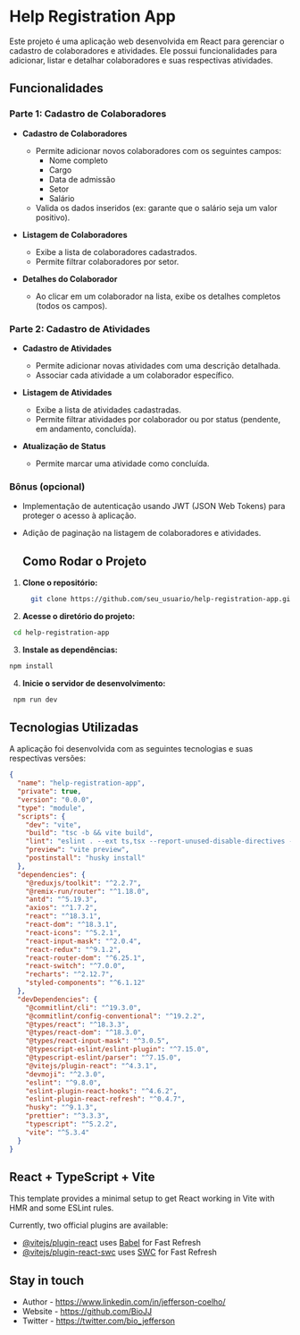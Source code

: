 # Help Registration App

Este projeto é uma aplicação web desenvolvida em React para gerenciar o cadastro de colaboradores e atividades. Ele possui funcionalidades para adicionar, listar e detalhar colaboradores e suas respectivas atividades.

## Funcionalidades

### Parte 1: Cadastro de Colaboradores

- **Cadastro de Colaboradores**
  - Permite adicionar novos colaboradores com os seguintes campos:
    - Nome completo
    - Cargo
    - Data de admissão
    - Setor
    - Salário
  - Valida os dados inseridos (ex: garante que o salário seja um valor positivo).

- **Listagem de Colaboradores**
  - Exibe a lista de colaboradores cadastrados.
  - Permite filtrar colaboradores por setor.

- **Detalhes do Colaborador**
  - Ao clicar em um colaborador na lista, exibe os detalhes completos (todos os campos).

### Parte 2: Cadastro de Atividades

- **Cadastro de Atividades**
  - Permite adicionar novas atividades com uma descrição detalhada.
  - Associar cada atividade a um colaborador específico.

- **Listagem de Atividades**
  - Exibe a lista de atividades cadastradas.
  - Permite filtrar atividades por colaborador ou por status (pendente, em andamento, concluída).

- **Atualização de Status**
  - Permite marcar uma atividade como concluída.

### Bônus (opcional)
- Implementação de autenticação usando JWT (JSON Web Tokens) para proteger o acesso à aplicação.
- Adição de paginação na listagem de colaboradores e atividades.

  ## Como Rodar o Projeto

1. **Clone o repositório:**

   ```bash
     git clone https://github.com/seu_usuario/help-registration-app.git

2.  **Acesse o diretório do projeto:**
   ```bash
    cd help-registration-app
````

3.  **Instale as dependências:**
   ```bash
   npm install
````
4. **Inicie o servidor de desenvolvimento:**
 ```bash
  npm run dev
````

## Tecnologias Utilizadas

A aplicação foi desenvolvida com as seguintes tecnologias e suas respectivas versões:

```json
{
  "name": "help-registration-app",
  "private": true,
  "version": "0.0.0",
  "type": "module",
  "scripts": {
    "dev": "vite",
    "build": "tsc -b && vite build",
    "lint": "eslint . --ext ts,tsx --report-unused-disable-directives --max-warnings 0",
    "preview": "vite preview",
    "postinstall": "husky install"
  },
  "dependencies": {
    "@reduxjs/toolkit": "^2.2.7",
    "@remix-run/router": "^1.18.0",
    "antd": "^5.19.3",
    "axios": "^1.7.2",
    "react": "^18.3.1",
    "react-dom": "^18.3.1",
    "react-icons": "^5.2.1",
    "react-input-mask": "^2.0.4",
    "react-redux": "^9.1.2",
    "react-router-dom": "^6.25.1",
    "react-switch": "^7.0.0",
    "recharts": "^2.12.7",
    "styled-components": "^6.1.12"
  },
  "devDependencies": {
    "@commitlint/cli": "^19.3.0",
    "@commitlint/config-conventional": "^19.2.2",
    "@types/react": "^18.3.3",
    "@types/react-dom": "^18.3.0",
    "@types/react-input-mask": "^3.0.5",
    "@typescript-eslint/eslint-plugin": "^7.15.0",
    "@typescript-eslint/parser": "^7.15.0",
    "@vitejs/plugin-react": "^4.3.1",
    "devmoji": "^2.3.0",
    "eslint": "^9.8.0",
    "eslint-plugin-react-hooks": "^4.6.2",
    "eslint-plugin-react-refresh": "^0.4.7",
    "husky": "^9.1.3",
    "prettier": "^3.3.3",
    "typescript": "^5.2.2",
    "vite": "^5.3.4"
  }
}
```
## React + TypeScript + Vite

This template provides a minimal setup to get React working in Vite with HMR and some ESLint rules.

Currently, two official plugins are available:

- [@vitejs/plugin-react](https://github.com/vitejs/vite-plugin-react/blob/main/packages/plugin-react/README.md) uses [Babel](https://babeljs.io/) for Fast Refresh
- [@vitejs/plugin-react-swc](https://github.com/vitejs/vite-plugin-react-swc) uses [SWC](https://swc.rs/) for Fast Refresh


## Stay in touch

- Author - https://www.linkedin.com/in/jefferson-coelho/
- Website - https://github.com/BioJJ
- Twitter - https://twitter.com/bio_jefferson
